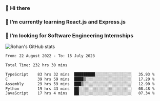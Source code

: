 ### 👋 Hi there 

<!--
**rohznmdev/rohznmdev** is a ✨ _special_ ✨ repository because its `README.md` (this file) appears on your GitHub profile.

Here are some ideas to get you started:

- 🔭 I’m currently working on ...
- 🌱 I’m currently learning Ruby and Ruby on Rails
- 👯 I’m looking to collaborate on ...
- 🤔 I’m looking for help with ...
- 💬 Ask me about ...
- 📫 How to reach me: ...
- 😄 Pronouns: ...
- ⚡ Fun fact: ...
-->
### 🌱 I’m currently learning React.js and Express.js
### 🤔 I’m looking for Software Engineering Internships
![Rohan's GitHub stats](https://github-readme-stats.vercel.app/api?username=rohznmdev&theme=dark&show_icons=true)

<!--START_SECTION:waka-->

```txt
From: 22 August 2022 - To: 15 July 2023

Total Time: 232 hrs 30 mins

TypeScript    83 hrs 32 mins  █████████░░░░░░░░░░░░░░░░   35.93 %
C             39 hrs 59 mins  ████▒░░░░░░░░░░░░░░░░░░░░   17.20 %
Assembly      29 hrs 59 mins  ███▒░░░░░░░░░░░░░░░░░░░░░   12.90 %
Python        19 hrs 43 mins  ██░░░░░░░░░░░░░░░░░░░░░░░   08.48 %
JavaScript    17 hrs 4 mins   ██░░░░░░░░░░░░░░░░░░░░░░░   07.34 %
```

<!--END_SECTION:waka-->
